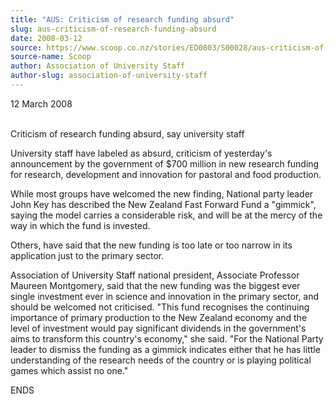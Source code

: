 ```yaml
---
title: "AUS: Criticism of research funding absurd"
slug: aus-criticism-of-research-funding-absurd
date: 2008-03-12
source: https://www.scoop.co.nz/stories/ED0803/S00028/aus-criticism-of-research-funding-absurd.htm
source-name: Scoop
author: Association of University Staff
author-slug: association-of-university-staff
---
```


<p>12 March 2008</p>

<p><br>Criticism of research funding absurd,
say university staff</p>



<p>University staff have labeled as
absurd, criticism of yesterday's announcement by the
government of $700 million in new research funding for
research, development and innovation for pastoral and food
production.</p>



<p>While most groups have welcomed the new
finding, National party leader John Key has described the
New Zealand Fast Forward Fund a "gimmick", saying the model
carries a considerable risk, and will be at the mercy of the
way in which the fund is invested.</p>



<p>Others, have said
that the new funding is too late or too narrow in its
application just to the primary sector.<p>



<p>Association of
University Staff national president, Associate Professor
Maureen Montgomery, said that the new funding was the
biggest ever single investment ever in science and
innovation in the primary sector, and should be welcomed not
criticised. "This fund recognises the continuing importance
of primary production to the New Zealand economy and the
level of investment would pay significant dividends in the
government's aims to transform this country's economy," she
said. "For the National Party leader to dismiss the funding
as a gimmick indicates either that he has little
understanding of the research needs of the country or is
playing political games which assist no
one."</p>

<p>ENDS</p>



  